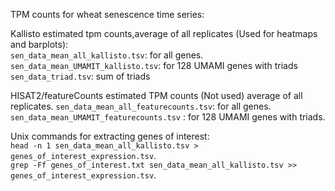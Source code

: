 TPM counts for wheat senescence time series:

Kallisto estimated tpm counts,average of all replicates (Used for heatmaps and barplots):  
`sen_data_mean_all_kallisto.tsv`: for all genes. 
`sen_data_mean_UMAMIT_kallisto.tsv`: for 128 UMAMI genes with triads  
`sen_data_triad.tsv`: sum of triads

HISAT2/featureCounts estimated TPM counts (Not used) average of all replicates. 
`sen_data_mean_all_featurecounts.tsv`:  for all genes.   
`sen_data_mean_UMAMIT_featurecounts.tsv` : for 128 UMAMI genes with triads.  

Unix commands for extracting genes of interest:  
`head -n 1 sen_data_mean_all_kallisto.tsv > genes_of_interest_expression.tsv`.  
`grep -Ff genes_of_interest.txt sen_data_mean_all_kallisto.tsv >> genes_of_interest_expression.tsv`.  
